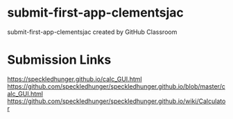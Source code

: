 # submit-first-app-clementsjac
submit-first-app-clementsjac created by GitHub Classroom

# Submission Links
https://speckledhunger.github.io/calc_GUI.html
https://github.com/speckledhunger/speckledhunger.github.io/blob/master/calc_GUI.html
https://github.com/speckledhunger/speckledhunger.github.io/wiki/Calculator
